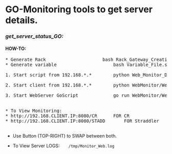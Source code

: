 # GO-Monitoring tools to get server details.
>
>
### *get_server_status_GO:*

#### HOW-TO:

<pre>
* Generate Rack 	  		        bash Rack_Gateway_Creation.sh
* Generate variable 			        bash Variable_File.sh

1. Start script from 192.168.*.*		python Web_Monitor_DataGenerator.py

2. Start client from 192.168.*.*		python WebMonitor/Web_Monitor_JSON_Client.py

3. Start WebServer GoScript		        go run WebMonitor/WebMonitor_Server.go


* To View Monitoring:
* http://192.168.CLIENT.IP:8080/CR		FOR CR
* http://192.168.CLIENT.IP:8080/STADD		FOR Straddler

</pre>
* Use Button (TOP-RIGHT) to SWAP between both.

* To View Server LOGS:    &nbsp;&nbsp;&nbsp;&nbsp;&nbsp; `/tmp/Monitor_Web.log`
